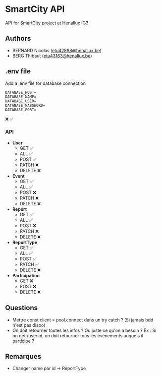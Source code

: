 # SmartCity API
API for SmartCity project at Henallux IG3

## Authors
- BERNARD Nicolas (etu42888@henallux.be)
- BERG Thibaut (etu43163@henallux.be)

## .env file
Add a .env file for database connection 

```
DATABASE_HOST=
DATABASE_NAME=
DATABASE_USER=
DATABASE_PASSWORD=
DATABASE_PORT=
```
❌ ✅
### API
- **User**
    - GET ✅
    - ALL ✅
    - POST ✅
    - PATCH ❌
    - DELETE ❌
- **Event**
    - GET ✅
    - ALL ✅
    - POST ❌
    - PATCH ❌
    - DELETE ❌
- **Report**
    - GET ✅
    - ALL ✅
    - POST ❌
    - PATCH ❌
    - DELETE ❌
- **ReportType**
    - GET ✅
    - ALL ✅
    - POST ✅
    - PATCH ✅
    - DELETE ❌
- **Participation**
  - GET ❌
  - POST ❌
  - DELETE ❌

## Questions
- Mettre const client = pool.connect dans un try catch ? (Si jamais bdd n'est pas dispo)
- On doit retourner toutes les infos ? Ou juste ce qu'on a besoin ?
Ex : Si on get /user:id, on doit retourner tous les événements auquels il participe ? 

## Remarques
- Changer name par id -> ReportType

